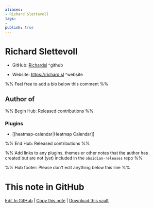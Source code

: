 ```yaml
---
aliases:
- Richard Slettevoll
tags:
- 
publish: true
---
```


# Richard Slettevoll

- GitHub: [Richardsl](https://github.com/Richardsl/) ^github
<!-- - Discord: `@` ^discord-->
- Website: <https://richard.sl> ^website
<!-- - [[Publish sites|Publish site]]: ^publish-->

%% Feel free to add a bio below this comment %%


## Author of

%% Begin Hub: Released contributions %%
### Plugins
- [[heatmap-calendar|Heatmap Calendar]]

%% End Hub: Released contributions %%

%% Add links to any plugins, themes or other notes that the author has created but are not (yet) included in the `obsidian-releases` repo %%

<!--
### Unlisted plugins
-->

<!--
### Others

- 
-->

<!--
## Sponsor this author

- [[GitHub sponsors]]: [Sponsor @Richardsl on GitHub Sponsors](https://github.com/sponsors/Richardsl) ^github-sponsor
- [[Buy me a coffee]]: ^buy-me-a-coffee
- [[PayPal]]: ^paypal
- [[Patreon]]: ^patreon

-->

<!--
## Follow this author

- [[YouTube Channels|On YouTube]]: ^youtube
- Twitter: ^twitter
- ...
-->

%% Hub footer: Please don't edit anything below this line %%

# This note in GitHub

<span class="git-footer">[Edit In GitHub](https://github.dev/obsidian-community/obsidian-hub/blob/main/01%20-%20Community/People/Richardsl.md "git-hub-edit-note") | [Copy this note](https://raw.githubusercontent.com/obsidian-community/obsidian-hub/main/01%20-%20Community/People/Richardsl.md "git-hub-copy-note") | [Download this vault](https://github.com/obsidian-community/obsidian-hub/archive/refs/heads/main.zip "git-hub-download-vault") </span>
